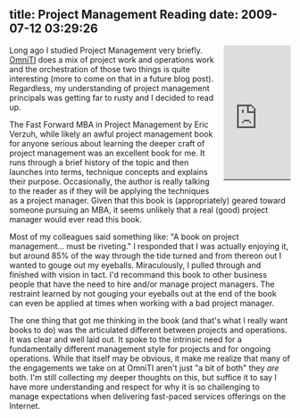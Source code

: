 title: Project Management Reading
date: 2009-07-12 03:29:26
---

<div style="border-bottom:1px solid black;float:right; margin-left:1em;margin-bottom:1em"><iframe src="http://rcm.amazon.com/e/cm?lt1=_blank&bc1=000000&IS2=1&bg1=FFFFFF&fc1=000000&lc1=0000FF&t=lethargy-20&o=1&p=8&l=as1&m=amazon&f=ifr&md=10FE9736YVPPT7A0FBG2&asins=0470247894" style="width:120px;height:240px;" scrolling="no" marginwidth="0" marginheight="0" frameborder="0"></iframe></div>

<p>Long ago I studied Project Management very briefly.  <a href="http://omniti.com/">OmniTI</a> does a mix of project work and operations work and the orchestration of those two things is quite interesting (more to come on that in a future blog post).  Regardless, my understanding of project management principals was getting far to rusty and I decided to read up.</p>

<p>The Fast Forward MBA in Project Management by Eric Verzuh, while likely an awful project management book for anyone serious about learning the deeper craft of project management was an excellent book for me.  It runs through a brief history of the topic and then launches into terms, technique concepts and explains their purpose.  Occasionally, the author is really talking to the reader as if they will be applying the techniques as a project manager.  Given that this book is (appropriately) geared toward someone pursuing an MBA, it seems unlikely that a real (good) project manager would ever read this book.</p>

<p>Most of my colleagues said something like: "A book on project management... must be riveting."  I responded that I was actually enjoying it, but around 85% of the way through the tide turned and from thereon out I wanted to gouge out my eyeballs. Miraculously, I pulled through and finished with vision in tact.  I'd recommand this book to other business people that have the need to hire and/or manage project managers.  The restraint learned by not gouging your eyeballs out at the end of the book can even be applied at times when working with a bad project manager.</p>

<p>The one thing that got me thinking in the book (and that's what I really want books to do) was the articulated different between projects and operations.  It was clear and well laid out.  It spoke to the intrinsic need for a fundamentally different management style for projects and for ongoing operations.  While that itself may be obvious, it make me realize that many of the engagements we take on at OmniTI aren't just "a bit of both" they <em>are</em> both.  I'm still collecting my deeper thoughts on this, but suffice it to say I have more understanding and respect for why it is so challenging to manage expectations when delivering fast-paced services offerings on the Internet.</p>
